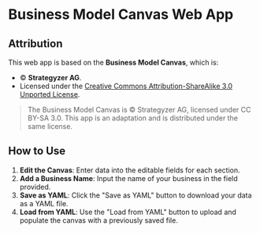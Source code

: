 # Business Model Canvas Web App

## Attribution
This web app is based on the **Business Model Canvas**, which is:
- © **Strategyzer AG**.
- Licensed under the [Creative Commons Attribution-ShareAlike 3.0 Unported License](https://creativecommons.org/licenses/by-sa/3.0/).

> The Business Model Canvas is © Strategyzer AG, licensed under CC BY-SA 3.0. This app is an adaptation and is distributed under the same license.

## How to Use
1. **Edit the Canvas**: Enter data into the editable fields for each section.
2. **Add a Business Name**: Input the name of your business in the field provided.
3. **Save as YAML**: Click the "Save as YAML" button to download your data as a YAML file.
4. **Load from YAML**: Use the "Load from YAML" button to upload and populate the canvas with a previously saved file.
